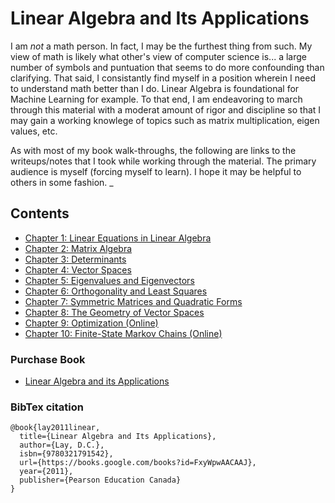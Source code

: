 # Linear Algebra and Its Applications

I am _not_ a math person. In fact, I may be the furthest thing from such. My view of math is likely what other's view of computer science is... a large number of symbols and puntuation that seems to do more confounding than clarifying. That said, I consistantly find myself in a position wherein I need to understand math better than I do. Linear Algebra is foundational for Machine Learning for example. To that end, I am endeavoring to march through this material with a moderat amount of rigor and discipline so that I may gain a working knowlege of topics such as matrix multiplication, eigen values, etc.

As with most of my book walk-throughs, the following are links to the writeups/notes that I took while working through the material. The primary audience is myself (forcing myself to learn). I hope it may be helpful to others in some fashion.
_

## Contents

- [Chapter 1: Linear Equations in Linear Algebra](Chapter_01/readme.md)
- [Chapter 2: Matrix Algebra](Chapter_02/readme.md)
- [Chapter 3: Determinants](Chapter_03/readme.md)
- [Chapter 4: Vector Spaces](Chapter_04/readme.md)
- [Chapter 5: Eigenvalues and Eigenvectors](Chapter_05/readme.md)
- [Chapter 6: Orthogonality and Least Squares](Chapter_06/readme.md)
- [Chapter 7: Symmetric Matrices and Quadratic Forms](Chapter_07/readme.md)
- [Chapter 8: The Geometry of Vector Spaces](Chapter_08/readme.md)
- [Chapter 9: Optimization (Online)](Chapter_09/readme.md)
- [Chapter 10: Finite-State Markov Chains (Online)](Chapter_10/readme.md)

### Purchase Book

- [Linear Algebra and its Applications](https://amzn.to/2LRVEuT)

### BibTex citation

``` text
@book{lay2011linear,
  title={Linear Algebra and Its Applications},
  author={Lay, D.C.},
  isbn={9780321791542},
  url={https://books.google.com/books?id=FxyWpwAACAAJ},
  year={2011},
  publisher={Pearson Education Canada}
}
```
